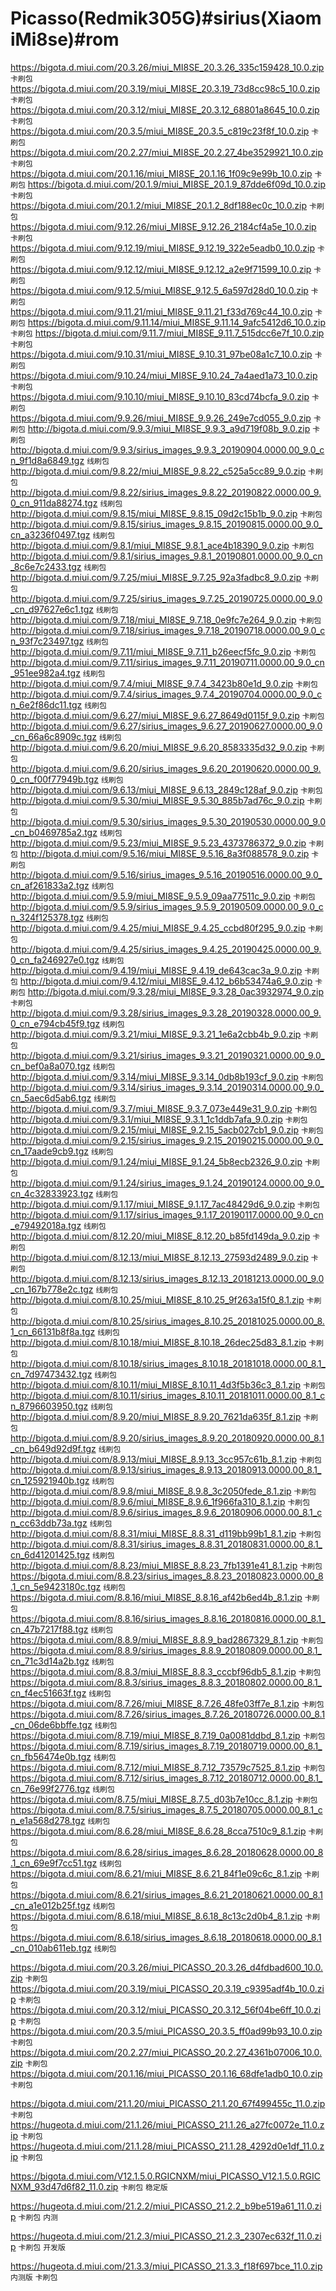 # Picasso(Redmik305G)#sirius(XiaomiMi8se)#rom

  https://bigota.d.miui.com/20.3.26/miui_MI8SE_20.3.26_335c159428_10.0.zip `卡刷包` 
  https://bigota.d.miui.com/20.3.19/miui_MI8SE_20.3.19_73d8cc98c5_10.0.zip `卡刷包` 
  https://bigota.d.miui.com/20.3.12/miui_MI8SE_20.3.12_68801a8645_10.0.zip `卡刷包` 
  https://bigota.d.miui.com/20.3.5/miui_MI8SE_20.3.5_c819c23f8f_10.0.zip `卡刷包` 
  https://bigota.d.miui.com/20.2.27/miui_MI8SE_20.2.27_4be3529921_10.0.zip `卡刷包` 
  https://bigota.d.miui.com/20.1.16/miui_MI8SE_20.1.16_1f09c9e99b_10.0.zip `卡刷包` 
  https://bigota.d.miui.com/20.1.9/miui_MI8SE_20.1.9_87dde6f09d_10.0.zip `卡刷包` 
  https://bigota.d.miui.com/20.1.2/miui_MI8SE_20.1.2_8df188ec0c_10.0.zip `卡刷包` 
  https://bigota.d.miui.com/9.12.26/miui_MI8SE_9.12.26_2184cf4a5e_10.0.zip `卡刷包` 
  https://bigota.d.miui.com/9.12.19/miui_MI8SE_9.12.19_322e5eadb0_10.0.zip `卡刷包` 
  https://bigota.d.miui.com/9.12.12/miui_MI8SE_9.12.12_a2e9f71599_10.0.zip `卡刷包` 
  https://bigota.d.miui.com/9.12.5/miui_MI8SE_9.12.5_6a597d28d0_10.0.zip `卡刷包` 
  https://bigota.d.miui.com/9.11.21/miui_MI8SE_9.11.21_f33d769c44_10.0.zip `卡刷包` 
  https://bigota.d.miui.com/9.11.14/miui_MI8SE_9.11.14_9afc5412d6_10.0.zip `卡刷包` 
  https://bigota.d.miui.com/9.11.7/miui_MI8SE_9.11.7_515dcc6e7f_10.0.zip `卡刷包` 
  https://bigota.d.miui.com/9.10.31/miui_MI8SE_9.10.31_97be08a1c7_10.0.zip `卡刷包` 
  https://bigota.d.miui.com/9.10.24/miui_MI8SE_9.10.24_7a4aed1a73_10.0.zip `卡刷包` 
  https://bigota.d.miui.com/9.10.10/miui_MI8SE_9.10.10_83cd74bcfa_9.0.zip `卡刷包` 
  https://bigota.d.miui.com/9.9.26/miui_MI8SE_9.9.26_249e7cd055_9.0.zip `卡刷包` 
  http://bigota.d.miui.com/9.9.3/miui_MI8SE_9.9.3_a9d719f08b_9.0.zip `卡刷包` 
  http://bigota.d.miui.com/9.9.3/sirius_images_9.9.3_20190904.0000.00_9.0_cn_9f1d8a6849.tgz `线刷包` 
  http://bigota.d.miui.com/9.8.22/miui_MI8SE_9.8.22_c525a5cc89_9.0.zip `卡刷包` 
  http://bigota.d.miui.com/9.8.22/sirius_images_9.8.22_20190822.0000.00_9.0_cn_911da88274.tgz `线刷包` 
  http://bigota.d.miui.com/9.8.15/miui_MI8SE_9.8.15_09d2c15b1b_9.0.zip `卡刷包` 
  http://bigota.d.miui.com/9.8.15/sirius_images_9.8.15_20190815.0000.00_9.0_cn_a3236f0497.tgz `线刷包` 
  http://bigota.d.miui.com/9.8.1/miui_MI8SE_9.8.1_ace4b18390_9.0.zip `卡刷包` 
  http://bigota.d.miui.com/9.8.1/sirius_images_9.8.1_20190801.0000.00_9.0_cn_8c6e7c2433.tgz `线刷包` 
  http://bigota.d.miui.com/9.7.25/miui_MI8SE_9.7.25_92a3fadbc8_9.0.zip `卡刷包` 
  http://bigota.d.miui.com/9.7.25/sirius_images_9.7.25_20190725.0000.00_9.0_cn_d97627e6c1.tgz `线刷包` 
  http://bigota.d.miui.com/9.7.18/miui_MI8SE_9.7.18_0e9fc7e264_9.0.zip `卡刷包` 
  http://bigota.d.miui.com/9.7.18/sirius_images_9.7.18_20190718.0000.00_9.0_cn_93f7c23497.tgz `线刷包` 
  http://bigota.d.miui.com/9.7.11/miui_MI8SE_9.7.11_b26eecf5fc_9.0.zip `卡刷包` 
  http://bigota.d.miui.com/9.7.11/sirius_images_9.7.11_20190711.0000.00_9.0_cn_951ee982a4.tgz `线刷包` 
  http://bigota.d.miui.com/9.7.4/miui_MI8SE_9.7.4_3423b80e1d_9.0.zip `卡刷包` 
  http://bigota.d.miui.com/9.7.4/sirius_images_9.7.4_20190704.0000.00_9.0_cn_6e2f86dc11.tgz `线刷包` 
  http://bigota.d.miui.com/9.6.27/miui_MI8SE_9.6.27_8649d0115f_9.0.zip `卡刷包` 
  http://bigota.d.miui.com/9.6.27/sirius_images_9.6.27_20190627.0000.00_9.0_cn_66a6c8909c.tgz `线刷包` 
  http://bigota.d.miui.com/9.6.20/miui_MI8SE_9.6.20_8583335d32_9.0.zip `卡刷包` 
  http://bigota.d.miui.com/9.6.20/sirius_images_9.6.20_20190620.0000.00_9.0_cn_f00f77949b.tgz `线刷包` 
  http://bigota.d.miui.com/9.6.13/miui_MI8SE_9.6.13_2849c128af_9.0.zip `卡刷包` 
  http://bigota.d.miui.com/9.5.30/miui_MI8SE_9.5.30_885b7ad76c_9.0.zip `卡刷包` 
  http://bigota.d.miui.com/9.5.30/sirius_images_9.5.30_20190530.0000.00_9.0_cn_b0469785a2.tgz `线刷包` 
  http://bigota.d.miui.com/9.5.23/miui_MI8SE_9.5.23_4373786372_9.0.zip `卡刷包` 
  http://bigota.d.miui.com/9.5.16/miui_MI8SE_9.5.16_8a3f088578_9.0.zip `卡刷包` 
  http://bigota.d.miui.com/9.5.16/sirius_images_9.5.16_20190516.0000.00_9.0_cn_af261833a2.tgz `线刷包` 
  http://bigota.d.miui.com/9.5.9/miui_MI8SE_9.5.9_09aa77511c_9.0.zip `卡刷包` 
  http://bigota.d.miui.com/9.5.9/sirius_images_9.5.9_20190509.0000.00_9.0_cn_324f125378.tgz `线刷包` 
  http://bigota.d.miui.com/9.4.25/miui_MI8SE_9.4.25_ccbd80f295_9.0.zip `卡刷包` 
  http://bigota.d.miui.com/9.4.25/sirius_images_9.4.25_20190425.0000.00_9.0_cn_fa246927e0.tgz `线刷包` 
  http://bigota.d.miui.com/9.4.19/miui_MI8SE_9.4.19_de643cac3a_9.0.zip `卡刷包` 
  http://bigota.d.miui.com/9.4.12/miui_MI8SE_9.4.12_b6b53474a6_9.0.zip `卡刷包` 
  http://bigota.d.miui.com/9.3.28/miui_MI8SE_9.3.28_0ac3932974_9.0.zip `卡刷包` 
  http://bigota.d.miui.com/9.3.28/sirius_images_9.3.28_20190328.0000.00_9.0_cn_e794cb45f9.tgz `线刷包` 
  http://bigota.d.miui.com/9.3.21/miui_MI8SE_9.3.21_1e6a2cbb4b_9.0.zip `卡刷包` 
  http://bigota.d.miui.com/9.3.21/sirius_images_9.3.21_20190321.0000.00_9.0_cn_bef0a8a070.tgz `线刷包` 
  http://bigota.d.miui.com/9.3.14/miui_MI8SE_9.3.14_0db8b193cf_9.0.zip `卡刷包` 
  http://bigota.d.miui.com/9.3.14/sirius_images_9.3.14_20190314.0000.00_9.0_cn_5aec6d5ab6.tgz `线刷包` 
  http://bigota.d.miui.com/9.3.7/miui_MI8SE_9.3.7_073e449e31_9.0.zip `卡刷包` 
  http://bigota.d.miui.com/9.3.1/miui_MI8SE_9.3.1_1c1ddb7afa_9.0.zip `卡刷包` 
  http://bigota.d.miui.com/9.2.15/miui_MI8SE_9.2.15_5acb027cb1_9.0.zip `卡刷包` 
  http://bigota.d.miui.com/9.2.15/sirius_images_9.2.15_20190215.0000.00_9.0_cn_17aade9cb9.tgz `线刷包` 
  http://bigota.d.miui.com/9.1.24/miui_MI8SE_9.1.24_5b8ecb2326_9.0.zip `卡刷包` 
  http://bigota.d.miui.com/9.1.24/sirius_images_9.1.24_20190124.0000.00_9.0_cn_4c32833923.tgz `线刷包` 
  http://bigota.d.miui.com/9.1.17/miui_MI8SE_9.1.17_7ac48429d6_9.0.zip `卡刷包` 
  http://bigota.d.miui.com/9.1.17/sirius_images_9.1.17_20190117.0000.00_9.0_cn_e79492018a.tgz `线刷包` 
  http://bigota.d.miui.com/8.12.20/miui_MI8SE_8.12.20_b85fd149da_9.0.zip `卡刷包` 
  http://bigota.d.miui.com/8.12.13/miui_MI8SE_8.12.13_27593d2489_9.0.zip `卡刷包` 
  http://bigota.d.miui.com/8.12.13/sirius_images_8.12.13_20181213.0000.00_9.0_cn_167b778e2c.tgz `线刷包` 
  http://bigota.d.miui.com/8.10.25/miui_MI8SE_8.10.25_9f263a15f0_8.1.zip `卡刷包` 
  http://bigota.d.miui.com/8.10.25/sirius_images_8.10.25_20181025.0000.00_8.1_cn_66131b8f8a.tgz `线刷包` 
  http://bigota.d.miui.com/8.10.18/miui_MI8SE_8.10.18_26dec25d83_8.1.zip `卡刷包` 
  http://bigota.d.miui.com/8.10.18/sirius_images_8.10.18_20181018.0000.00_8.1_cn_7d97473432.tgz `线刷包` 
  http://bigota.d.miui.com/8.10.11/miui_MI8SE_8.10.11_4d3f5b36c3_8.1.zip `卡刷包` 
  http://bigota.d.miui.com/8.10.11/sirius_images_8.10.11_20181011.0000.00_8.1_cn_8796603950.tgz `线刷包` 
  http://bigota.d.miui.com/8.9.20/miui_MI8SE_8.9.20_7621da635f_8.1.zip `卡刷包` 
  http://bigota.d.miui.com/8.9.20/sirius_images_8.9.20_20180920.0000.00_8.1_cn_b649d92d9f.tgz `线刷包` 
  http://bigota.d.miui.com/8.9.13/miui_MI8SE_8.9.13_3cc957c61b_8.1.zip `卡刷包` 
  http://bigota.d.miui.com/8.9.13/sirius_images_8.9.13_20180913.0000.00_8.1_cn_125921940b.tgz `线刷包` 
  http://bigota.d.miui.com/8.9.8/miui_MI8SE_8.9.8_3c2050fede_8.1.zip `卡刷包` 
  http://bigota.d.miui.com/8.9.6/miui_MI8SE_8.9.6_1f966fa310_8.1.zip `卡刷包` 
  http://bigota.d.miui.com/8.9.6/sirius_images_8.9.6_20180906.0000.00_8.1_cn_cc63ddb73a.tgz `线刷包` 
  http://bigota.d.miui.com/8.8.31/miui_MI8SE_8.8.31_d119bb99b1_8.1.zip `卡刷包` 
  http://bigota.d.miui.com/8.8.31/sirius_images_8.8.31_20180831.0000.00_8.1_cn_6d41201425.tgz `线刷包` 
  http://bigota.d.miui.com/8.8.23/miui_MI8SE_8.8.23_7fb1391e41_8.1.zip `卡刷包` 
 https://bigota.d.miui.com/8.8.23/sirius_images_8.8.23_20180823.0000.00_8.1_cn_5e9423180c.tgz `线刷包` 
 https://bigota.d.miui.com/8.8.16/miui_MI8SE_8.8.16_af42b6ed4b_8.1.zip `卡刷包` 
 https://bigota.d.miui.com/8.8.16/sirius_images_8.8.16_20180816.0000.00_8.1_cn_47b7217f88.tgz `线刷包` 
 https://bigota.d.miui.com/8.8.9/miui_MI8SE_8.8.9_bad2867329_8.1.zip `卡刷包` 
 https://bigota.d.miui.com/8.8.9/sirius_images_8.8.9_20180809.0000.00_8.1_cn_71c3d14a2b.tgz `线刷包` 
 https://bigota.d.miui.com/8.8.3/miui_MI8SE_8.8.3_cccbf96db5_8.1.zip `卡刷包` 
 https://bigota.d.miui.com/8.8.3/sirius_images_8.8.3_20180802.0000.00_8.1_cn_f4ec51663f.tgz `线刷包` 
 https://bigota.d.miui.com/8.7.26/miui_MI8SE_8.7.26_48fe03ff7e_8.1.zip `卡刷包` 
 https://bigota.d.miui.com/8.7.26/sirius_images_8.7.26_20180726.0000.00_8.1_cn_06de6bbffe.tgz `线刷包` 
 https://bigota.d.miui.com/8.7.19/miui_MI8SE_8.7.19_0a0081ddbd_8.1.zip `卡刷包` 
 https://bigota.d.miui.com/8.7.19/sirius_images_8.7.19_20180719.0000.00_8.1_cn_fb56474e0b.tgz `线刷包` 
 https://bigota.d.miui.com/8.7.12/miui_MI8SE_8.7.12_73579c7525_8.1.zip `卡刷包` 
 https://bigota.d.miui.com/8.7.12/sirius_images_8.7.12_20180712.0000.00_8.1_cn_76e99f2776.tgz `线刷包` 
 https://bigota.d.miui.com/8.7.5/miui_MI8SE_8.7.5_d03b7e10cc_8.1.zip `卡刷包` 
 https://bigota.d.miui.com/8.7.5/sirius_images_8.7.5_20180705.0000.00_8.1_cn_e1a568d278.tgz `线刷包` 
 https://bigota.d.miui.com/8.6.28/miui_MI8SE_8.6.28_8cca7510c9_8.1.zip `卡刷包` 
 https://bigota.d.miui.com/8.6.28/sirius_images_8.6.28_20180628.0000.00_8.1_cn_69e9f7cc51.tgz `线刷包` 
 https://bigota.d.miui.com/8.6.21/miui_MI8SE_8.6.21_84f1e09c6c_8.1.zip `卡刷包` 
 https://bigota.d.miui.com/8.6.21/sirius_images_8.6.21_20180621.0000.00_8.1_cn_a1e012b25f.tgz `线刷包` 
 https://bigota.d.miui.com/8.6.18/miui_MI8SE_8.6.18_8c13c2d0b4_8.1.zip `卡刷包` 
 https://bigota.d.miui.com/8.6.18/sirius_images_8.6.18_20180618.0000.00_8.1_cn_010ab611eb.tgz `线刷包` 



  https://bigota.d.miui.com/20.3.26/miui_PICASSO_20.3.26_d4fdbad600_10.0.zip `卡刷包` 
  https://bigota.d.miui.com/20.3.19/miui_PICASSO_20.3.19_c9395adf4b_10.0.zip `卡刷包` 
  https://bigota.d.miui.com/20.3.12/miui_PICASSO_20.3.12_56f04be6ff_10.0.zip `卡刷包` 
  https://bigota.d.miui.com/20.3.5/miui_PICASSO_20.3.5_ff0ad99b93_10.0.zip `卡刷包` 
  https://bigota.d.miui.com/20.2.27/miui_PICASSO_20.2.27_4361b07006_10.0.zip `卡刷包` 
  https://bigota.d.miui.com/20.1.16/miui_PICASSO_20.1.16_68dfe1adb0_10.0.zip `卡刷包` 
  
https://bigota.d.miui.com/21.1.20/miui_PICASSO_21.1.20_67f499455c_11.0.zip `卡刷包` 
https://hugeota.d.miui.com/21.1.26/miui_PICASSO_21.1.26_a27fc0072e_11.0.zip `卡刷包` 
https://hugeota.d.miui.com/21.1.28/miui_PICASSO_21.1.28_4292d0e1df_11.0.zip `卡刷包` 

https://bigota.d.miui.com/V12.1.5.0.RGICNXM/miui_PICASSO_V12.1.5.0.RGICNXM_93d47d6f82_11.0.zip `卡刷包`  `稳定版`

https://hugeota.d.miui.com/21.2.2/miui_PICASSO_21.2.2_b9be519a61_11.0.zip `卡刷包`  `内测`

https://hugeota.d.miui.com/21.2.3/miui_PICASSO_21.2.3_2307ec632f_11.0.zip `卡刷包`  `开发版`


https://hugeota.d.miui.com/21.3.3/miui_PICASSO_21.3.3_f18f697bce_11.0.zip `内测版` `卡刷包`


